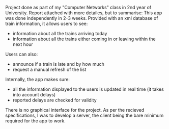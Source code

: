 Project done as part of my "Computer Networks" class in 2nd year of University.
Report attached with more detailes, but to summarise:
This app was done independently in 2-3 weeks. Provided with an xml database of train information, it allows users to see:
  - information about all the trains arriving today
  - information about all the trains either coming in or leaving within the next hour

Users can also:
  - announce if a train is late and by how much
  - request a manual refresh of the list

Internally, the app makes sure:
  - all the information displayed to the users is updated in real time (it takes into account delays)
  - reported delays are checked for validity

There is no graphical interface for the project. As per the recieved specifications, I was to develop a server, the client being the bare minimum required for the app to work.
